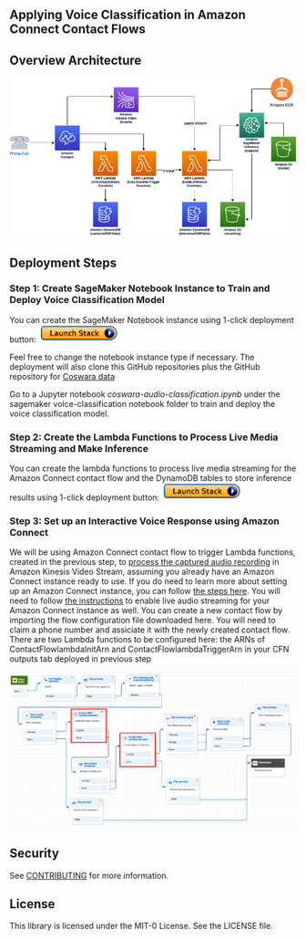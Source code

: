 ## Applying Voice Classification in Amazon Connect Contact Flows

## Overview Architecture
![Architecture](images/connect_audio_stream_ml_inference.jpg)

## Deployment Steps

### Step 1: Create SageMaker Notebook Instance to Train and Deploy Voice Classification Model

You can create the SageMaker Notebook instance using 1-click deployment button:
[![launchstackbutton](images/launchbutton.png)](https://console.aws.amazon.com/cloudformation/home?region=us-east-1#/stacks/create/template?stackName=SageMakerNotebookInstanceStack&templateURL=https://connect-voice-classification.s3.amazonaws.com/sagemaker_template.yaml
)

Feel free to change the notebook instance type if necessary. The deployment will also clone this GitHub repositories plus the GitHub repository for [Coswara data](https://github.com/iiscleap/Coswara-Data)

Go to a Jupyter notebook *coswara-audio-classification.ipynb* under the sagemaker voice-classification notebook folder to train and deploy the voice classification model.

### Step 2: Create the Lambda Functions to Process Live Media Streaming and Make Inference

You can create the lambda functions to process live media streaming for the Amazon Connect contact flow and the DynamoDB tables to store inference results using 1-click deployment button:
[![launchstackbutton](images/launchbutton.png)](https://console.aws.amazon.com/cloudformation/home?region=us-east-1#/stacks/create/template?stackName=ConnectLiveAudioStreamInferenceStack&templateURL=https://connect-voice-classification.s3.amazonaws.com/live_audio_streaming_cfn.yaml
)


### Step 3: Set up an Interactive Voice Response using Amazon Connect

We will be using Amazon Connect contact flow to trigger Lambda functions, created in the previous step, to [process the captured audio recording](https://docs.aws.amazon.com/connect/latest/adminguide/customer-voice-streams.html) in Amazon Kinesis Video Stream, assuming you already have an Amazon Connect instance ready to use. If you do need to learn more about setting up an Amazon Connect instance, you can follow [the steps here](https://docs.aws.amazon.com/connect/latest/adminguide/amazon-connect-instances.html). You will need to follow [the instructions](https://docs.aws.amazon.com/connect/latest/adminguide/customer-voice-streams.html) to enable live audio streaming for your Amazon Connect instance as well. You can create a new contact flow by importing the flow configuration file downloaded here. You will need to claim a phone number and assiciate it with the newly created contact flow. There are two Lambda functions to be configured here: the ARNs of ContactFlowlambdaInitArn and ContactFlowlambdaTriggerArn in your CFN outputs tab deployed in previous step

![contactflow](images/ConnectContactFlow.png)

## Security

See [CONTRIBUTING](CONTRIBUTING.md#security-issue-notifications) for more information.

## License

This library is licensed under the MIT-0 License. See the LICENSE file.

